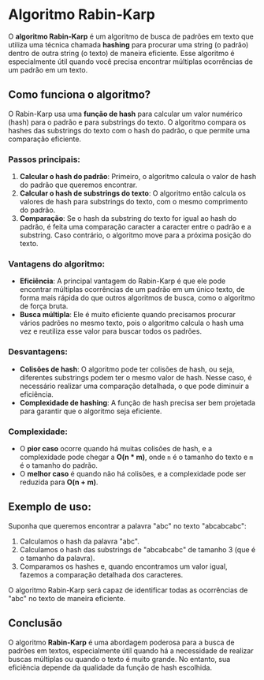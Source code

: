 # Algoritmo Rabin-Karp

O **algoritmo Rabin-Karp** é um algoritmo de busca de padrões em texto que utiliza uma técnica chamada **hashing** para procurar uma string (o padrão) dentro de outra string (o texto) de maneira eficiente. Esse algoritmo é especialmente útil quando você precisa encontrar múltiplas ocorrências de um padrão em um texto.

## Como funciona o algoritmo?

O Rabin-Karp usa uma **função de hash** para calcular um valor numérico (hash) para o padrão e para substrings do texto. O algoritmo compara os hashes das substrings do texto com o hash do padrão, o que permite uma comparação eficiente.

### Passos principais:

1. **Calcular o hash do padrão**: Primeiro, o algoritmo calcula o valor de hash do padrão que queremos encontrar.
2. **Calcular o hash de substrings do texto**: O algoritmo então calcula os valores de hash para substrings do texto, com o mesmo comprimento do padrão.
3. **Comparação**: Se o hash da substring do texto for igual ao hash do padrão, é feita uma comparação caracter a caracter entre o padrão e a substring. Caso contrário, o algoritmo move para a próxima posição do texto.

### Vantagens do algoritmo:

- **Eficiência**: A principal vantagem do Rabin-Karp é que ele pode encontrar múltiplas ocorrências de um padrão em um único texto, de forma mais rápida do que outros algoritmos de busca, como o algoritmo de força bruta.
- **Busca múltipla**: Ele é muito eficiente quando precisamos procurar vários padrões no mesmo texto, pois o algoritmo calcula o hash uma vez e reutiliza esse valor para buscar todos os padrões.

### Desvantagens:

- **Colisões de hash**: O algoritmo pode ter colisões de hash, ou seja, diferentes substrings podem ter o mesmo valor de hash. Nesse caso, é necessário realizar uma comparação detalhada, o que pode diminuir a eficiência.
- **Complexidade de hashing**: A função de hash precisa ser bem projetada para garantir que o algoritmo seja eficiente.

### Complexidade:

- O **pior caso** ocorre quando há muitas colisões de hash, e a complexidade pode chegar a **O(n * m)**, onde `n` é o tamanho do texto e `m` é o tamanho do padrão.
- O **melhor caso** é quando não há colisões, e a complexidade pode ser reduzida para **O(n + m)**.

## Exemplo de uso:

Suponha que queremos encontrar a palavra "abc" no texto "abcabcabc":

1. Calculamos o hash da palavra "abc".
2. Calculamos o hash das substrings de "abcabcabc" de tamanho 3 (que é o tamanho da palavra).
3. Comparamos os hashes e, quando encontramos um valor igual, fazemos a comparação detalhada dos caracteres.

O algoritmo Rabin-Karp será capaz de identificar todas as ocorrências de "abc" no texto de maneira eficiente.

## Conclusão

O algoritmo **Rabin-Karp** é uma abordagem poderosa para a busca de padrões em textos, especialmente útil quando há a necessidade de realizar buscas múltiplas ou quando o texto é muito grande. No entanto, sua eficiência depende da qualidade da função de hash escolhida.
